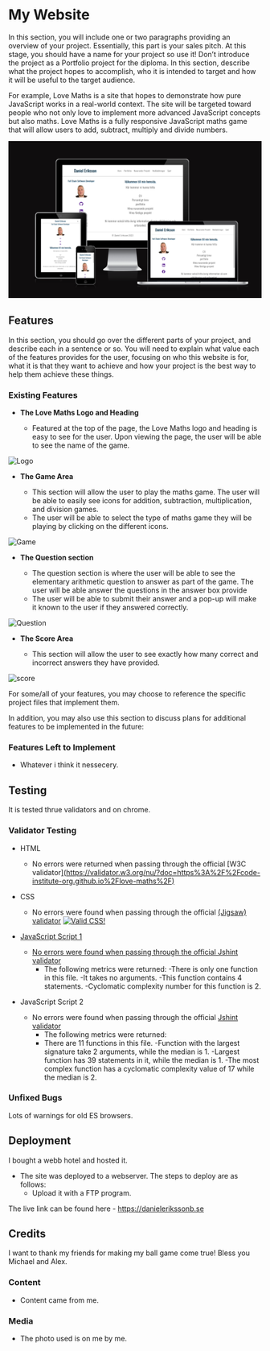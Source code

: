 # My Website

In this section, you will include one or two paragraphs providing an overview of your project. Essentially, this part is your sales pitch. At this stage, you should have a name for your project so use it! Don’t introduce the project as a Portfolio project for the diploma. In this section, describe what the project hopes to accomplish, who it is intended to target and how it will be useful to the target audience. 

For example, Love Maths is a site that hopes to demonstrate how pure JavaScript works in a real-world context. The site will be targeted toward people who not only love to implement more advanced JavaScript concepts but also maths. Love Maths is a fully responsive JavaScript maths game that will allow users to add, subtract, multiply and divide numbers. 

![Responsice Mockup](assets/images/respd.png)

## Features 

In this section, you should go over the different parts of your project, and describe each in a sentence or so. You will need to explain what value each of the features provides for the user, focusing on who this website is for, what it is that they want to achieve and how your project is the best way to help them achieve these things.

### Existing Features

- __The Love Maths Logo and Heading__

  - Featured at the top of the page, the Love Maths logo and heading is easy to see for the user. Upon viewing the page, the user will be able to see the name of the game.

![Logo](media/love_maths_logo.png)

- __The Game Area__

  - This section will allow the user to play the maths game. The user will be able to easily see icons for addition,  subtraction, multiplication, and division games.
  - The user will be able to select the type of maths game they will be playing by clicking on the different icons. 

![Game](media/love_maths_icons.png)

- __The Question section__

  - The question section is where the user will be able to see the elementary arithmetic question to answer as part of the game. The user will be able answer the questions in the answer box provide
  - The user will be able to submit their answer and a pop-up will make it known to the user if they answered correctly. 

![Question](media/love_maths_question.png)

- __The Score Area__

  - This section will allow the user to see exactly how many correct and incorrect answers they have provided. 

![score](media/love_maths_answer.png)

For some/all of your features, you may choose to reference the specific project files that implement them.

In addition, you may also use this section to discuss plans for additional features to be implemented in the future:

### Features Left to Implement

- Whatever i think it nessecery.

## Testing 

It is tested thrue validators and on chrome.


### Validator Testing 

- HTML
    - No errors were returned when passing through the official [W3C validator][(https://validator.w3.org/nu/?doc=https%3A%2F%2Fcode-institute-org.github.io%2Flove-maths%2F)](https://validator.w3.org/nu/?doc=https%3A%2F%2Fdanielerikssonb.se%2F)
- CSS
    - No errors were found when passing through the official [(Jigsaw) validator](https://jigsaw.w3.org/css-validator/validator?uri=https%3A%2F%2Fdanielerikssonb.se%2F&profile=css3svg&usermedium=all&warning=1&vextwarning=&lang=sv)
      <a href="https://jigsaw.w3.org/css-validator/check/referer">
        <img style="border:0;width:88px;height:31px"
            src="https://jigsaw.w3.org/css-validator/images/vcss"
            alt="Valid CSS!" />
- JavaScript Script 1
    - No errors were found when passing through the official [Jshint validator](https://jshint.com/)
      - The following metrics were returned: 
      -There is only one function in this file.
      -It takes no arguments.
      -This function contains 4 statements.
      -Cyclomatic complexity number for this function is 2.

- JavaScript Script 2
    - No errors were found when passing through the official [Jshint validator](https://jshint.com/)
      - The following metrics were returned:
      - There are 11 functions in this file.
      -Function with the largest signature take 2 arguments, while the median is 1.
      -Largest function has 39 statements in it, while the median is 1.
      -The most complex function has a cyclomatic complexity value of 17 while the median is 2.

### Unfixed Bugs

Lots of warnings for old ES browsers.

## Deployment

I bought a webb hotel and hosted it. 

- The site was deployed to a webserver. The steps to deploy are as follows: 
  - Upload it with a FTP program. 

The live link can be found here - https://danielerikssonb.se


## Credits 

I want to thank my friends for making my ball game come true! Bless you Michael and Alex.

### Content 

- Content came from me.

### Media

- The photo used is on me by me.

